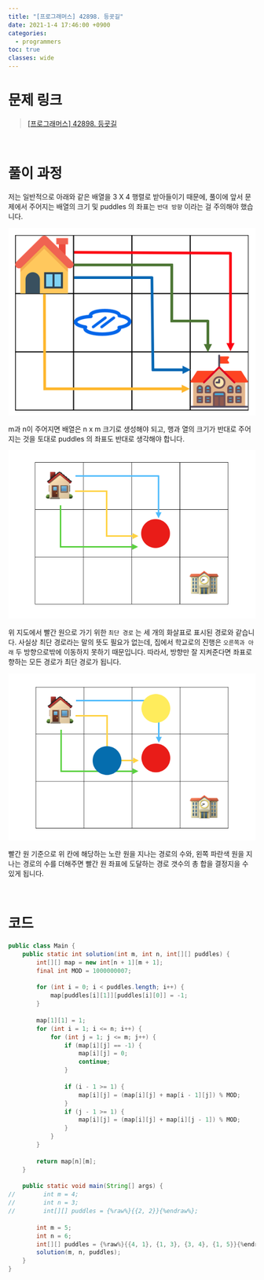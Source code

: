 ```yaml
---
title: "[프로그래머스] 42898. 등굣길"
date: 2021-1-4 17:46:00 +0900
categories:
  - programmers
toc: true
classes: wide
---
```

# 문제 링크

> [[프로그래머스] 42898. 등굣길](https://programmers.co.kr/learn/courses/30/lessons/42898)

<br>

# 풀이 과정

저는 일반적으로 아래와 같은 배열을 3 X 4 행렬로 받아들이기 때문에, 풀이에 앞서 문제에서 주어지는 배열의 크기 및 puddles 의 좌표는 `반대 방향` 이라는 걸 주의해야 했습니다.

![/assets/images/프로그래머스_L3_등굣길1.png](/assets/images/프로그래머스_L3_등굣길1.png)

m과 n이 주어지면 배열은 n x m 크기로 생성해야 되고, 행과 열의 크기가 반대로 주어지는 것을 토대로 puddles 의 좌표도 반대로 생각해야 합니다.

![/assets/images/프로그래머스_L3_등굣길2.png](/assets/images/프로그래머스_L3_등굣길2.png)

위 지도에서 빨간 원으로 가기 위한 `최단 경로` 는 세 개의 화살표로 표시된 경로와 같습니다. 사실상 최단 경로라는 말의 뜻도 필요가 없는데,  집에서 학교로의 진행은 `오른쪽과 아래` 두 방향으로밖에 이동하지 못하기 때문입니다. 따라서, 방향만 잘 지켜준다면 좌표로 향하는 모든 경로가 최단 경로가 됩니다.

![/assets/images/프로그래머스_L3_등굣길3.png](/assets/images/프로그래머스_L3_등굣길3.png)

빨간 원 기준으로 위 칸에 해당하는 노란 원을 지나는 경로의 수와, 왼쪽 파란색 원을 지나는 경로의 수를 더해주면 빨간 원 좌표에 도달하는 경로 갯수의 총 합을 결정지을 수 있게 됩니다.

<br>

# 코드

```java
public class Main {
    public static int solution(int m, int n, int[][] puddles) {
        int[][] map = new int[n + 1][m + 1];
        final int MOD = 1000000007;

        for (int i = 0; i < puddles.length; i++) {
            map[puddles[i][1]][puddles[i][0]] = -1;
        }

        map[1][1] = 1;
        for (int i = 1; i <= n; i++) {
            for (int j = 1; j <= m; j++) {
                if (map[i][j] == -1) {
                    map[i][j] = 0;
                    continue;
                }

                if (i - 1 >= 1) {
                    map[i][j] = (map[i][j] + map[i - 1][j]) % MOD;
                }
                if (j - 1 >= 1) {
                    map[i][j] = (map[i][j] + map[i][j - 1]) % MOD;
                }
            }
        }

        return map[n][m];
    }

    public static void main(String[] args) {
//        int m = 4;
//        int n = 3;
//        int[][] puddles = {%raw%}{{2, 2}}{%endraw%};

        int m = 5;
        int n = 6;
        int[][] puddles = {%raw%}{{4, 1}, {1, 3}, {3, 4}, {1, 5}}{%endraw%};
        solution(m, n, puddles);
    }
}
```